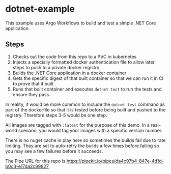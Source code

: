 # dotnet-example

This example uses Argo Workflows to build and test a simple .NET Core application.

## Steps
1. Checks out the code from this repo to a PVC in kubernetes
2. Injects a specially formatted docker authentication file to allow later steps to push to a private docker registry
3. Builds the .NET Core application in a docker container
4. Gets the specific digest of that built container so that we can run it in CI to prove that it built
5. Runs that built container and executes `dotnet test` to run the tests and ensure they pass.

In reality, it would be more common to include the `dotnet test` command as part of the dockerfile so that it is tested before being built and pushed to the registry. Therefore steps 3-5 would be one step.

All images are tagged with `:latest` for the purpose of this demo. In a real-world scenario, you would tag your images with a specific version number.

There is no nuget cache in play here so sometimes the builds fail due to rate limiting. They are set to auto-retry the builds a few times before failing so you may see a few failures before it succeeds.

The Pipe URL for this repo is https://pipekit.io/pipes/da4c97b4-847e-4d1d-b0c3-e17da2c99827
